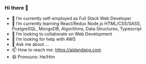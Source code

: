 ### Hi there 👋

- 🔭 I’m currently self-employed as Full Stack Web Developer
- 🌱 I’m currently learning React/Redux Node.js HTML/CSS/SASS, PostgreSQL, MongoDB, Algorithms, Data Structures, Typescript
- 👯 I’m looking to collaborate on Web Development
- 🤔 I’m looking for help with AWS
- 💬 Ask me about ...
- 📫 How to reach me: https://aidandang.com
- 😄 Pronouns: He/Him
